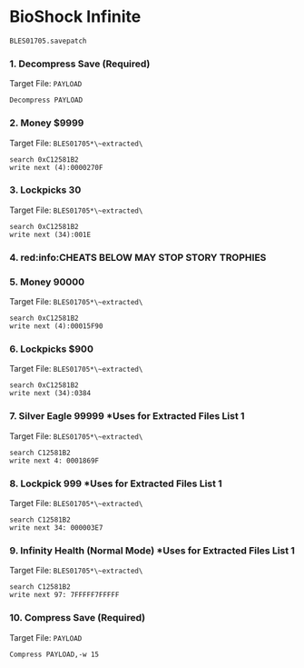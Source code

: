 # BioShock Infinite 

`BLES01705.savepatch`

### 1. Decompress Save (Required)

Target File: `PAYLOAD`

```
Decompress PAYLOAD
```

### 2. Money $9999

Target File: `BLES01705*\~extracted\`

```
search 0xC12581B2
write next (4):0000270F
```

### 3. Lockpicks 30

Target File: `BLES01705*\~extracted\`

```
search 0xC12581B2
write next (34):001E
```

### 4. red:info:CHEATS BELOW MAY STOP STORY TROPHIES
### 5. Money 90000

Target File: `BLES01705*\~extracted\`

```
search 0xC12581B2
write next (4):00015F90
```

### 6. Lockpicks $900

Target File: `BLES01705*\~extracted\`

```
search 0xC12581B2
write next (34):0384
```

### 7. Silver Eagle 99999 *Uses for Extracted Files List 1

Target File: `BLES01705*\~extracted\`

```
search C12581B2
write next 4: 0001869F
```

### 8. Lockpick 999 *Uses for Extracted Files List 1

Target File: `BLES01705*\~extracted\`

```
search C12581B2
write next 34: 000003E7
```

### 9. Infinity Health (Normal Mode) *Uses for Extracted Files List 1

Target File: `BLES01705*\~extracted\`

```
search C12581B2
write next 97: 7FFFFF7FFFFF
```

### 10. Compress Save (Required)

Target File: `PAYLOAD`

```
Compress PAYLOAD,-w 15
```

